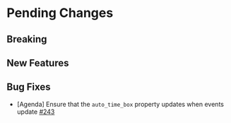 # Pending Changes

## Breaking

## New Features

## Bug Fixes

- [Agenda] Ensure that the `auto_time_box` property updates when events update [#243](https://github.com/nylas/components/pull/243)
